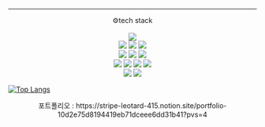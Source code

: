 <!--<div align="center">자바스크립트 개발자를 꿈꾸고 있습니다</div>
<div align="center">프론트엔드 백엔드 가리지 않고 자바스크립트 생태계에서 헤엄치는 엔지니어가 되고 싶습니다</div>
-->
<hr>
<div align="center">⚙tech stack</div>
<br>

<!-- div 안에 들어가면 인식 안 됨
![Html5 badge](https://img.shields.io/badge/HTML-dd4b25?style=flat-square&logo=Html5&logoColor=white)
-->

<div align="center">
  <img src="https://img.shields.io/badge/HTML-dd4b25?style=flat-square&logo=Html5&logoColor=white"/>
</div>

<div align="center">
  <img src="https://img.shields.io/badge/CSS-0068ba?style=flat-square&logo=CSS3&logoColor=white"/>
  <img src="https://img.shields.io/badge/SCSS-c66394?style=flat-square&logo=SASS&logoColor=white"/>
  <img src="https://img.shields.io/badge/Tailwindcss-2b91a9?style=flat-square&logo=Tailwindcss&logoColor=white"/>
</div>

<div align="center">
  <img src="https://img.shields.io/badge/Javascript-efd81d?style=flat-square&logo=Javascript&logoColor=black"/>
  <img src="https://img.shields.io/badge/React-5ed3f3?style=flat-square&logo=React&logoColor=black"/>
  <img src="https://img.shields.io/badge/React Router-f44250?style=flat-square&logo=React-router&logoColor=black"/>
</div>

<div align="center">
  <img src="https://img.shields.io/badge/Node.js-72a960?style=flat-square&logo=Node.js&logoColor=white"/>
  <img src="https://img.shields.io/badge/NPM-c53635?style=flat-square&logo=NPM&logoColor=white"/>
  <img src="https://img.shields.io/badge/Yarn-2c8ebb?style=flat-square&logo=Yarn&logoColor=white"/>
  <img src="https://img.shields.io/badge/Express.js-7c848a?style=flat-square&logo=express&logoColor=white"/>
</div>

<div align="center">
  <img src="https://img.shields.io/badge/git-f03c2e?style=flat-square&logo=git&logoColor=white"/>
  <img src="https://img.shields.io/badge/Figma-2c2c33?style=flat-square&logo=Figma&logoColor=white"/>
</div>
 


[![Top Langs](https://github-readme-stats.vercel.app/api/top-langs/?username=SWCheol)](https://github.com/SWCheol/github-readme-stats)

<div align="center">포트폴리오 : https://stripe-leotard-415.notion.site/portfolio-10d2e75d8194419eb71dceee6dd31b41?pvs=4</div>

<!-- 추가하고 싶은 것
1. 소개말
2. 기술 스택
3. 사용한 언어 점유율
-->


<!--
**SWCheol/SWCheol** is a ✨ _special_ ✨ repository because its `README.md` (this file) appears on your GitHub profile.

Here are some ideas to get you started:

- 🔭 I’m currently working on ...
- 🌱 I’m currently learning ...
- 👯 I’m looking to collaborate on ...
- 🤔 I’m looking for help with ...
- 💬 Ask me about ...
- 📫 How to reach me: ...
- 😄 Pronouns: ...
- ⚡ Fun fact: ...
-->
